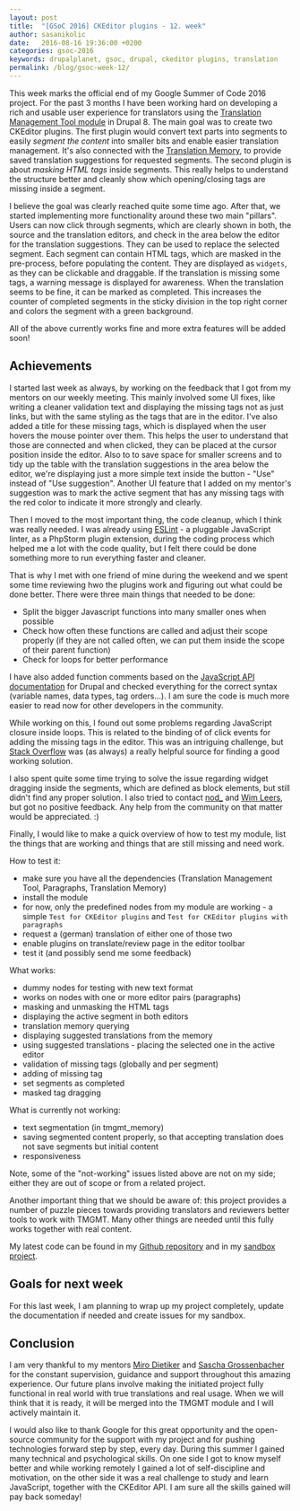 ```yaml
---
layout: post
title:  "[GSoC 2016] CKEditor plugins - 12. week"
author: sasanikolic
date:   2016-08-16 19:36:00 +0200
categories: gsoc-2016
keywords: drupalplanet, gsoc, drupal, ckeditor plugins, translation
permalink: /blog/gsoc-week-12/
---
```

This week marks the official end of my Google Summer of Code 2016 project. For the past 3 months I have been working hard on developing a rich and usable user experience for translators using the [Translation Management Tool module](https://www.drupal.org/project/tmgmt) in Drupal 8.
The main goal was to create two CKEditor plugins. The first plugin would convert text parts into segments to easily _segment the content_ into smaller bits and enable easier translation management. It's also connected with the [Translation Memory](https://www.drupal.org/sandbox/edurenye/2715815), 
to provide saved translation suggestions for requested segments. The second plugin is about _masking HTML tags_ inside segments. This really helps to understand the structure better and cleanly show which opening/closing tags are missing inside a segment.

I believe the goal was clearly reached quite some time ago. After that, we started implementing more functionality around these two main "pillars". Users can now click through segments, which are clearly shown in both, the source and the translation editors, and check in the area
below the editor for the translation suggestions. They can be used to replace the selected segment. Each segment can contain HTML tags, which are masked in the pre-process, before populating the content. They are displayed as ```widgets```, as they can be clickable and draggable.
If the translation is missing some tags, a warning message is displayed for awareness. When the translation seems to be fine, it can be marked as completed. This increases the counter of completed segments in the sticky division in the top right corner and colors the segment with a green background.

All of the above currently works fine and more extra features will be added soon!

## Achievements
I started last week as always, by working on the feedback that I got from my mentors on our weekly meeting. This mainly involved some UI fixes, like writing a cleaner validation text and displaying the missing tags not as just links, but with the same styling as the tags that are in the editor.
I've also added a title for these missing tags, which is displayed when the user hovers the mouse pointer over them. This helps the user to understand that those are connected and when clicked, they can be placed at the cursor position inside the editor. Also to to save space for smaller screens 
and to tidy up the table with the translation suggestions in the area below the editor, we're displaying just a more simple text inside the button - "Use" instead of "Use suggestion". Another UI feature that I added on my mentor's suggestion was to mark the active segment that has any 
missing tags with the red color to indicate it more strongly and clearly.
 
Then I moved to the most important thing, the code cleanup, which I think was really needed. I was already using [ESLint](http://eslint.org/) - a pluggable JavaScript linter, as a PhpStorm plugin extension, during the coding process which helped me a lot with the code quality, but I felt there 
could be done something more to run everything faster and cleaner. 

That is why I met with one friend of mine during the weekend and we spent some time reviewing hwo the plugins work and figuring out what could be done better.
There were three main things that needed to be done:

- Split the bigger Javascript functions into many smaller ones when possible
- Check how often these functions are called and adjust their scope properly (if they are not called often, we can put them inside the scope of their parent function)
- Check for loops for better performance

I have also added function comments based on the [JavaScript API documentation](https://www.drupal.org/node/2183405) for Drupal and checked everything for the correct syntax (variable names, data types, tag orders...). I am sure the code is much more easier to read now for other developers in the community. 

While working on this, I found out some problems regarding JavaScript closure inside loops. This is related to the binding of of click events for adding the missing tags in the editor. This was an intriguing challenge, but [Stack Overflow](http://stackoverflow.com/questions/8909652/adding-click-event-listeners-in-loop)
 was (as always) a really helpful source for finding a good working solution.
 
I also spent quite some time trying to solve the issue regarding widget dragging inside the segments, which are defined as block elements, but still didn't find any proper solution. I also tried to contact [nod_](https://www.drupal.org/u/nod_) and [Wim Leers](https://www.drupal.org/u/wim-leers), but 
got no positive feedback. Any help from the community on that matter would be appreciated. :)

Finally, I would like to make a quick overview of how to test my module, list the things that are working and things that are still missing and need work.

How to test it:

- make sure you have all the dependencies (Translation Management Tool, Paragraphs, Translation Memory)
- install the module
- for now, only the predefined nodes from my module are working - a simple ```Test for CKEditor plugins``` and ```Test for CKEditor plugins with paragraphs```
- request a (german) translation of either one of those two
- enable plugins on translate/review page in the editor toolbar
- test it (and possibly send me some feedback)

What works:

- dummy nodes for testing with new text format
- works on nodes with one or more editor pairs (paragraphs)
- masking and unmasking the HTML tags
- displaying the active segment in both editors
- translation memory querying
- displaying suggested translations from the memory
- using suggested translations - placing the selected one in the active editor
- validation of missing tags (globally and per segment)
- adding of missing tag
- set segments as completed
- masked tag dragging

What is currently not working:

- text segmentation (in tmgmt_memory)
- saving segmented content properly, so that accepting translation does not save segments but initial content
- responsiveness

Note, some of the "not-working" issues listed above are not on my side; either they are out of scope or from a related project. 

Another important thing that we should be aware of: this project provides a number of puzzle pieces towards providing translators and reviewers better tools to work with TMGMT. Many other things are needed until this fully works together with real content.

My latest code can be found in my [Github repository](https://github.com/sasanikolic90/tmgmt_ckeditor) and in my [sandbox project](https://www.drupal.org/sandbox/sasanikolic/2737249).

## Goals for next week
For this last week, I am planning to wrap up my project completely, update the documentation if needed and create issues for my sandbox.

## Conclusion
I am very thankful to my mentors [Miro Dietiker](https://www.drupal.org/u/miro_dietiker) and [Sascha Grossenbacher](https://www.drupal.org/u/berdir) for the constant supervision, guidance and support throughout this amazing experience. Our future plans involve making the initiated project
fully functional in real world with true translations and real usage. When we will think that it is ready, it will be merged into the TMGMT module and I will actively maintain it. 

I would also like to thank Google for this great opportunity and the open-source community for the support with my project and for pushing technologies forward step by step, every day. During this summer I gained many technical and psychological skills. 
On one side I got to know myself better and while working remotely I gained a lot of self-discipline and motivation, on the other side it was a real challenge to study and learn JavaScript, together with the CKEditor API. I am sure all the skills gained will pay back someday!
